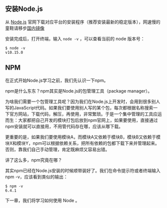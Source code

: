 ## 安装Node.js

从 [Node.js](https://nodejs.org/en/) 官网下载对应平台的安装程序（推荐安装最新的稳定版本），网速慢的童鞋请移步[国内镜像](http://nodejs.cn/download/)

安装完成后，打开终端，输入 `node -v` ，可以查看当前的 node 版本号：

``` shell
$ node -v
v10.15.0
```

## NPM

在正式开始Node.js学习之前，我们先认识一下npm。

npm是什么东东？npm其实是Node.js的包管理工具（package manager）。

为啥我们需要一个包管理工具呢？因为我们在Node.js上开发时，会用到很多别人写的JavaScript代码。如果我们要使用别人写的某个包，每次都根据名称搜索一下官方网站，下载代码，解压，再使用，非常繁琐。于是一个集中管理的工具应运而生：大家都把自己开发的模块打包后放到npm官网上，如果要使用，直接通过npm安装就可以直接用，不用管代码存在哪，应该从哪下载。

更重要的是，如果我们要使用模块A，而模块A又依赖于模块B，模块B又依赖于模块X和模块Y，npm可以根据依赖关系，把所有依赖的包都下载下来并管理起来。否则，靠我们自己手动管理，肯定既麻烦又容易出错。

讲了这么多，npm究竟在哪？

其实npm已经在Node.js安装的时候顺带装好了。我们在命令提示符或者终端输入npm -v，应该看到类似的输出：

``` shell
$ npm -v
6.4.1
```

下一章，我们将学习如何使用 Node 。
